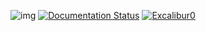 ![img](https://app.codeship.com/projects/b1c2afe0-5e06-0135-9f7a-4e783b460597/status)
[![Documentation Status](https://readthedocs.org/projects/excaliburbot/badge/?version=latest)](http://excaliburbot.readthedocs.io/en/latest/?badge=latest)
[![Excalibur0](https://cdn.discordapp.com/attachments/344267951060549643/344289805254787074/excalibur-bot.png)](https://discord.gg/e6PD9hU)
